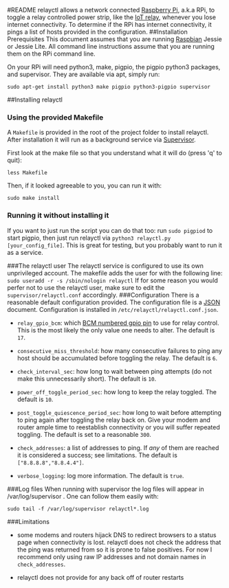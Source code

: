 #README
relayctl allows a network connected [Raspberry Pi](https://www.raspberrypi.org/help/what-is-a-raspberry-pi/), a.k.a RPi, to toggle a relay controlled power strip, like the [IoT relay](http://www.digital-loggers.com/iotfaqs.html), whenever you lose internet connectivity. To determine if the RPi has internet connectivity, it pings a list of hosts provided in the configuration.
##Installation Prerequisites
This document assumes that you are running [Raspbian](https://www.raspberrypi.org/downloads/raspbian/) Jessie or Jessie Lite. All command line instructions assume that you are running them on the RPi command line.

On your RPi will need python3, make, pigpio, the pigpio python3 packages, and supervisor. They are available via apt, simply run:
    
    sudo apt-get install python3 make pigpio python3-pigpio supervisor

##Installing relayctl
### Using the provided Makefile
A `Makefile` is provided in the root of the project folder to install relayctl. After installation it will run as a background service via [Supervisor](http://supervisord.org).

First look at the make file so that you understand what it will do (press 'q' to quit):

    less Makefile

Then, if it looked agreeable to you, you can run it with:

    sudo make install

### Running it without installing it

If you want to just run the script you can do that too: run `sudo pigpiod` to start pigpio, then just run relayctl via `python3 relayctl.py [your_config_file]`.  This is great for testing, but you probably want to run it as a service.

###The relayctl user
The relayctl service is configured to use its own unprivileged account.
The makefile adds the user for with the following line: `sudo useradd -r -s /sbin/nologin relayctl`
If for some reason you would perfer not to use the relayctl user, make sure to edit the `supervisor/relayctl.conf` accordingly.
###Configuration
There is a reasonable default configuration provided. The configuration file is a [JSON](https://jsonformatter.curiousconcept.com) document.
Configuration is installed in `/etc/relayctl/relayctl.conf.json`.
  
  * `relay_gpio_bcm`: which [BCM numbered gpio pin](http://raspberrypi.stackexchange.com/questions/12966/what-is-the-difference-between-board-and-bcm-for-gpio-pin-numbering) to use for relay control. This is the most likely the only value one needs to alter. The default is `17`.
  
  * `consecutive_miss_threshold`: how many consecutive failures to ping any host should be accumulated before toggling the relay. The default is `6`.
  
  * `check_interval_sec`: how long to wait between ping attempts (do not make this unnecessarily short). The default is `10`.
  
  * `power_off_toggle_period_sec`: how long to keep the relay toggled. The default is `10`.
  
  * `post_toggle_quiescence_period_sec`: how long to wait before attempting to ping again after toggling the relay back on. Give your modem and router ample time to reestablish connectivity or you will suffer repeated toggling. The default is set to a reasonable `300`.
  
  * `check_addresses`: a list of addresses to ping. If _any_ of them are reached it is considered a success; see limitations. The default is `["8.8.8.8","8.8.4.4"]`.
  
  * `verbose_logging`: log more information. The default is `true`.
  
###Log files
When running with supervisor the log files will appear in /var/log/supervisor .
One can follow them easily with:

    sudo tail -f /var/log/supervisor relayctl*.log

###Limitations
* some modems and routers hijack DNS to redirect browsers to a status page when connectivity is lost. relayctl does not check the address that the ping was returned from so it is prone to false positives. For now I recommend only using raw IP addresses and not domain names in `check_addresses`.

* relayctl does not provide for any back off of router restarts